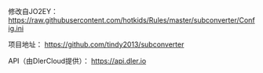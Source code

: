 修改自JO2EY：
https://raw.githubusercontent.com/hotkids/Rules/master/subconverter/Config.ini

项目地址：
https://github.com/tindy2013/subconverter

API（由DlerCloud提供）：
https://api.dler.io
